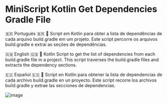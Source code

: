 # MiniScript Kotlin Get Dependencies Gradle File

🇧🇷 Português 🇧🇷
📜 Script em Kotlin para obter a lista de dependências de cada arquivo build.gradle em um projeto. Este script percorre os arquivos build.gradle e extrai as seções de dependências.

🇬🇧 English 🇬🇧
📜 Kotlin Script to get the list of dependencies from each build.gradle file in a project. This script traverses the build.gradle files and extracts the dependency sections.

🇪🇸 Español 🇪🇸
📜 Script en Kotlin para obtener la lista de dependencias de cada archivo build.gradle en un proyecto. Este script recorre los archivos build.gradle y extrae las secciones de dependencias.



![image](https://github.com/user-attachments/assets/0ecb44b7-b582-427a-a21e-2e987ac31cf6)

